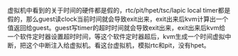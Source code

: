 虚拟机中看到的关于时间的硬件都是假的，rtc/pit/hpet/tsc/lapic local timer都是假的，那么guest读clock当前时间就会导致exit出来，exit出来后kvm计算出一个值返回给guest。guest写timer的超时时间就会导致exit出来，exit出来后kvm给一个软件定时器设置超时时间，等这个软件定时器超后，kvm生成一个时间虚拟中断，把这个中断注入给虚拟机。看这台虚拟机，模拟rtc和pit，没有hpet。




